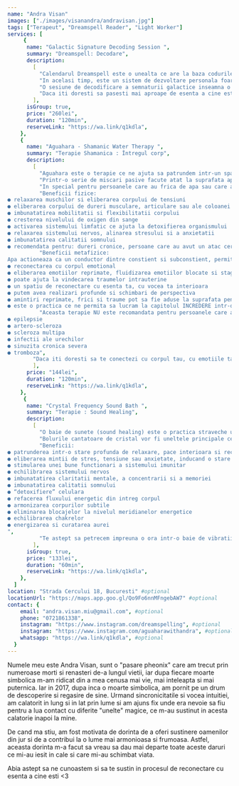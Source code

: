```yaml
---
name: "Andra Visan"
images: ["./images/visanandra/andravisan.jpg"]
tags: ["Terapeut", "Dreamspell Reader", "Light Worker"]
services: [
     {
      name: "Galactic Signature Decoding Session ",
      summary: "Dreamspell: Decodare",
      description:
        [
          "Calendarul Dreamspell este o unealta ce are la baza codurile strevechi ale calendarului mayas, un sistem armonios si fractalic de percepere a timpului care ne poate ajuta sa revenim mai aproape de ciclurile naturii, ciclurile cosmosului si ciclurile propriei noastre fiinte. Mayasii au fot un popor absolut fascinant, a caror intelegere si cunoastere profunda ciclurilor galactice ii uluieste pana si astazi pe cercetatori. Calendarul lor nu era aliniat doar la ciclurile lunare si solare, ci la insasi ciclurile galaxiei si miscarea pe care sistemul nostru solar o are prin Calea Lactee.",
          "In acelasi timp, este un sistem de dezvoltare personala foarte profund si plin de intelepciune, care ne permite sa ne cufundam adanc in fiinta noastra si sa descoperim resursele, darurile si lumina ce se afla in noi. Insa, ne ofera o poarta si spre a intelege mai bine provocarile si umbrele ce colcaie in adancul nostru, sustinandu-ne in procesul de integrare a acestor umbre. ",
          "O sesiune de decodificare a semnaturii galactice inseamna o interpretarea a amprentei noastre energetice. In acest sistem, exista 260 de amprente energetice diferite, care se schimba in fiecare zi. Astfel, energia ce vibra la nivel planetar cand ne-am nascut reprezinta aceasta semnatura galactica. Prin aceasta decodificare putem primi o adevarata bogatie de informatii care ne ajuta sa ne reamintim cine suntem, care este scopul nostru aici si care este misiunea Sufletului nostru.",
          "Daca iti doresti sa pasesti mai aproape de esenta a cine esti, te astept sa exploram impreuna codurile semnaturii tale galactice.",
        ],
      isGroup: true,
      price: "260lei",
      duration: "120min",
      reserveLink: "https://wa.link/q1kdla",
    },
    {
      name: "Aguahara - Shamanic Water Therapy ",
      summary: "Terapie Shamanica : Întregul corp",
      description:
        [
          "Aguahara este o terapie ce ne ajuta sa patrundem intr-un spatiu dincolo de cuvinte, dincolo de mintea rationala, un spatiu de liniste interioara unde avem ragazul sa ne reconectam cu corpul nostru emotional si sa fluidizam orice emotii stagnante, reprimate sau blocate. Este o practica ce ne ajuta sa ne reconectam cu elementul apei – simbol al vietii, purificarii si vindecarii, astfel invatandu-ne cum sa devenim mai fluizi, mai adaptabili si capabili sa ne lasam purtati de curentul vietii.",
          "Printr-o serie de miscari pasive facute atat la suprafata apei, cat si sub apa, corpul si mintea se cufunda intr-o stare profunda de relaxare, si astfel putem deveni mult mai constienti de orice se afla in interiorul nostru in acel moment. Folosind apa drept vehicul al acestei calatorii interioare, toate proprietatile fizice si subtile ale acestui element ne ajuta sa ne armonizam corpul fizic cu corpurile subtile: emotional, mental, energetic. Aceasta terapie lucreaza in profunzime, atat in plan fizic cat si energetic",
          "In special pentru persoanele care au frica de apa sau care au experimentat traume cu apa, aguahara poate oferi un spatiu safe ca aceste persoane sa poata reconcilia relatia lor cu acest element vital vietii. Nu este nevoie sa stii sa inoti pentru a putea primi o sesiune!",
          "Beneficii fizice: 
● relaxarea muschilor si eliberarea corpului de tensiuni
● eliberarea corpului de dureri musculare, articulare sau ale coloanei vertebrale
● imbunatatirea mobilitatii si flexibilitatii corpului
● cresterea nivelului de oxigen din sange
● activarea sistemului limfatic ce ajuta la detoxifierea organismului
● relaxarea sistemului nervos, alinarea stresului si a anxietatii
● imbunatatirea calitatii somnului
● recomendata pentru: dureri cronice, persoane care au avut un atac cerebral, Parkinson, artrita, accidentari la nivelul coloanei, persoane care fac tratamente cu radiatii pentru cancer (datorita proprietatilor detoxifiante)",
          "Beneficii metafizice:
Apa actioneaza ca un conductor dintre constient si subconstient, permitandu-ne sa ascultam ce se intampla in adancul fiintei noastre. Astfel, cateva dintre proprietatile subtile ale acestei terapii sunt:
● reconectarea cu corpul emotional
● eliberarea emotiilor reprimate, fluidizarea emotiilor blocate si stagnante
● poate ajuta la vindecarea traumelor intrauterine
● un spatiu de reconectare cu esenta ta, cu vocea ta interioara
● putem avea realizari profunde si schimbari de perspectiva
● amintiri reprimate, frici si traume pot sa fie aduse la suprafata pentru a putea fi intelese si integrate intr-un spatiu safe
● este o practica ce ne permita sa lucram la capitolul INCREDERE intr-o alta persoana",
          "Aceasta terapie NU este recomandata pentru persoanele care au urmatoarele afectiuni:
● epilepsie
● artero-scleroza
● scleroza multipa
● infectii ale urechilor
● sinuzita cronica severa
● tromboza",
        "Daca iti doresti sa te conectezi cu corpul tau, cu emotiile tale si cu elementul apei intr-un mod in care sigur nu ai mai facut-o pana acum, te astept sa exploram impreuna!",
        ],
      price: "144lei",
      duration: "120min",
      reserveLink: "https://wa.link/q1kdla",
    },
     {
      name: "Crystal Frequency Sound Bath ",
      summary: "Terapie : Sound Healing",
      description:
        [
          "O baie de sunete (sound healing) este o practica straveche utilizata de multe culturi antice din Asia, Africa si Europa. Conform legilor fizicii, totul in acest Univers vibreaza cu propria sa frecventa, inclusiv fiintele umane. O baie de sunete se bazeaza pe ideea ca orice delegrari sau afectiuni ale corpului vin ca urmare a unui dezechilibru a frecventei ce o intrupam. Lucrand cu diferite frecvente de sunet, in timpul unei sesiuni de Sound Healing corpul poate rezona din nou la o frecventa armonioasa.",
          "Bolurile cantatoare de cristal vor fi uneltele principale ce vor fi folosite in timpul unei sesiuni. Cuartul, din care aceste boluri sunt facute, este un cristal cunoscut drept un amplificator puternic de energie, cu numeroase proprietati benefice. Asta inseamna ca bolurile de cuart pot amplifica starea de meditatie in care ne cufunda sunetul lor, ajutandu-ne sa intram intr-o stare alpha sau theta. In aceste stari se induce o relaxare profunda, activand mecanismele de auto-vindecare are corpului nostru si conectandu-ne cu mintea subconstienta. ",
          "Beneficii: 
● patrunderea intr-o stare profunda de relaxare, pace interioara si receptivitate
● eliberarea mintii de stres, tensiune sau anxietate, inducand o stare profund meditativa
● stimularea unei bune functionari a sistemului imunitar
● echilibrarea sistemului nervos
● imbunatatirea claritatii mentale, a concentrarii si a memoriei
● imbunatatirea calitatii somnului
● “detoxifiere” celulara
● refacerea fluxului energetic din intreg corpul
● armonizarea corpurilor subtile 
● eliminarea blocajelor la nivelul meridianelor energetice
● echilibrarea chakrelor
● energizarea si curatarea aurei
",
          "Te astept sa petrecem impreuna o ora intr-o baie de vibratii si sunete parca desprinse din dimensiunile cerurilor, la sfarsitul careia iti garantez ca te vei simti relaxat/a si revigorata!",
        ],
      isGroup: true,
      price: "133lei",
      duration: "60min",
      reserveLink: "https://wa.link/q1kdla",
    },
  ]
location: "Strada Cercului 18, Bucuresti" #optional
locationUrl: "https://maps.app.goo.gl/Qo9Fo6nnMFngebAW7" #optional
contact: {
    email: "andra.visan.miu@gmail.com", #optional
    phone: "0721861338",
    instagram: "https://www.instagram.com/dreamspelling", #optional
    instagram: "https://www.instagram.com/aguaharawithandra", #optional
    whatsapp: "https://wa.link/q1kdla", #optional
  }
---
```


Numele meu este Andra Visan, sunt o "pasare pheonix" care am trecut prin numeroase morti si renasteri de-a lungul vietii, iar dupa fiecare moarte simbolica m-am ridicat din a mea cenusa mai vie, mai inteleapta si mai puternica. Iar in 2017, dupa inca o moarte simbolica, am pornit pe un drum de descoperire si regasire de sine. Urmand sincronicitatile si vocea intuitiei, am calatorit in lung si in lat prin lume si am ajuns fix unde era nevoie sa fiu pentru a lua contact cu diferite "unelte" magice, ce m-au sustinut in acesta calatorie inapoi la mine. 

De cand ma stiu, am fost motivata de dorinta de a oferi sustinere oamenilor din jur si de a contribui la o lume mai armonioasa si frumoasa. Astfel, aceasta dorinta m-a facut sa vreau sa dau mai departe toate aceste daruri ce mi-au iesit in cale si care mi-au schimbat viata. 

Abia astept sa ne cunoastem si sa te sustin in procesul de reconectare cu esenta a cine esti <3
